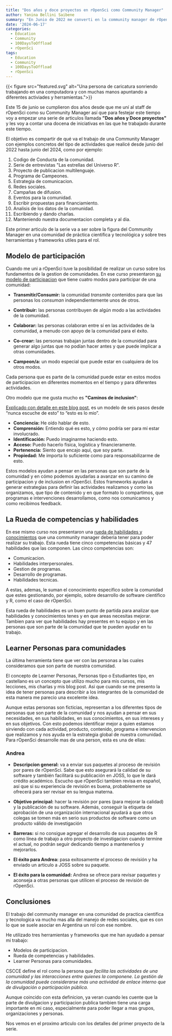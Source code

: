 ```yaml
---
title: "Dos años y doce proyectos en rOpenSci como Community Manager"
author: Yanina Bellini Saibene
summary: "En Junio de 2022 me converti en la community manager de rOpenSci.  He aprendido muchisimo durante este tiempo. Voy a compartir 12 proyectos en los que estuve involucrada estos dos anos para contar mejor el tipo de trabajo y actividades que hace una community manager de una comunidad de practica tecnologica." 
date: '2024-06-17'
categories:
  - Education
  - Community
  - 100DaysToOffload
  - rOpenSci
tags:
  - Education
  - Community
  - 100DaysToOffload
  - rOpenSci
---
```


{{< figure src="featured.svg" alt="Una persona de caricatura sonriendo trabajando en una computadora y con muchas manos apuntando a diferentes activiades y herramientas.">}}

Este 15 de junio se cumplieron dos años desde que me uní al staff de rOpenSci como su Community Manager así que para festejar este tiempo voy a empezar una serie de articulos llamada **"Dos años y Doce proyectos"** y les voy a contar una docena de iniciativas en las que he trabajado durante este tiempo.

El objetivo es compartir de qué va el trabajo de una Community Manager con ejemplos concretos del tipo de actividades que realicé desde junio del 2022 hasta junio del 2024, como por ejemplo:

1. Codigo de Conducta de la comunidad.
2. Serie de entrevistas "Las estrellas del Universo R".
3. Proyecto de publicacion multilenguaje.
4. Programa de Campeones.
5. Estrategia de comunicacion.
6. Redes sociales. 
7. Campañas de difusion.
8. Eventos para la comunidad.
9. Escribir propuestas para financiamiento.
10. Analisis de los datos de la comunidad.
11. Escribiendo y dando charlas.
12. Manteniendo nuestra documentacion completa y al dia. 

Este primer articulo de la serie va a ser sobre la figura del Community Manager en una comunidad de práctica cientifica y tecnológica y sobre tres herramientas y frameworks utiles para el rol.  

## Modelo de participación 

Cuando me uni a rOpenSci tuve la posibilidad de realizar un curso sobre los fundamentos de la gestion de comunidades. En ese curso presentaron [su modelo de participacion](https://www.cscce.org/resources/cpm/) que tiene cuatro modos para participar de una comunidad:

* **Transmitir/Consumir:** la comunidad *transmite* contenidos para que las personas los *consuman* independientemente unos de otros.

* **Contribuir:** las personas contribuyen de algún modo a las actividades de la comunidad.

* **Colaborar:** las personas colaboran entre sí en las actividades de la comunidad, a menudo con  apoyo de la comunidad para el éxito. 

* **Co-crear:** las personas trabajan juntas dentro de la comunidad para generar algo juntas que no podían hacer antes y que puede implicar a otras comunidades.

* **Campeon/a:** un modo especial que puede estar en cualquiera de los otros modos. 

Cada persona que es parte de la comunidad puede estar en estos modos de participacion en diferentes momentos en el tiempo y para diferentes actividades. 

Otro modelo que me gusta mucho es **"Caminos de inclusion"**: 

[Explicado con detalle en este blog post](https://www.harihareswara.net/posts/2022/the-pathway-to-inclusion-insight-from-alex-bayley/), es un modelo de seis pasos desde “nunca escuche de esto” to “esto es lo mio”.

* **Conciencia:** He oído hablar de esto.
* **Comprensión:** Entiendo qué es esto, y cómo podría ser para mí estar involucrado.
* **Identificación:** Puedo imaginarme haciendo esto.
* **Acceso:** Puedo hacerlo física, logística y financieramente.
* **Pertenencia:** Siento que encajo aquí, que soy parte. 
* **Propiedad:** Me importa lo suficiente como para responsabilizarme de esto.

Estos modelos ayudan a pensar en las personas que son parte de la comunidad y en cómo podemos ayudarlas a avanzar en su camino de participacion y de inclusion en rOpenSci. Estos frameworks ayudan a generar estrategias para definir las actividades realizamos y como las organizamos, que tipo de contenido y en que formato lo compartimos, que programas e intervenciones desarrollamos, como nos comunicamos y como recibimos feedback.

## La Rueda de competencias y habilidades

En ese mismo curso nos presentaron una [rueda de habilidades y conocimientos](https://zenodo.org/records/4437294) que una community manager deberia tener para poder realizar su trabajo.  Esta rueda tiene cinco competencias básicas y 47 habilidades que las componen. Las cinco competencias son:

* Comunicacion.
* Habilidades interpersonales.
* Gestion de programas.
* Desarrollo de programas.
* Habilidades tecnicas.

A estas, ademas, le suman el conocimiento especifico sobre la comunidad que estes gestionando, por ejemplo, sobre desarrollo de software cientifico y R, como el caso de rOpenSci.

Esta rueda de habilidades es un buen punto de partida para analizar que habilidades y conocimientos tenes y en que areas necesitas mejorar.  Tambien para ver que habilidades hay presentes en tu equipo y en las personas que son parte de la comunidad que te pueden ayudar en tu trabajo.

## Learner Personas para comunidades  

La última herramienta tiene que ver con las personas a las cuales consideramos que son parte de nuestra comunidad.  

El concepto de Learner Personas, Personas tipo o Estudiantes tipo, en castellano es un concepto que utilizo mucho para mis cursos, mis lecciones, mis charlas y mis blog post.  Asi que cuando se me presento la idea de tener personas para describir a los integrantes de la comunidad de esta manera me parecio una excelente idea.

Aunque estas personas son ficticias, representan a los diferentes tipos de personas que son parte de la comunidad y nos ayudan a pensar en sus necesidades, en sus habilidades, en sus conocimientos, en sus intereses y en sus objetivos.  Con esto podemos identificar mejor a quien estamos sirviendo con cada actividad, producto, contenido, programa e intervencion que realizamos y nos ayuda en la estrategia global de nuestra comunidad.  Para rOpenSci desarrolle mas de una person, esta es una de ellas:

### Andrea

* **Descripcion general:** va a enviar sus paquetes al proceso de revisión por pares de rOpenSci. Sabe que esto asegurará la calidad de su software y también facilitará su publicación en JOSS, lo que le dará crédito académico. Escucho que rOpenSci tambien revisa en español, así que si su experiencia de revisión es buena, probablemente se ofrecerá para ser revisar en su lengua materna. 

* **Objetivo principal:** hacer la revisión por pares (para mejorar la calidad) y la publicación de su software. Además, conseguir la etiqueta de aprobación de una organización internacional ayudará a que otros colegas se tomen más en serio sus productos de software como un producto válido de investigación

* **Barreras:** si no consigue agregar el desarrollo de sus paquetes de R como línea de trabajo a otro proyecto de investigacion cuando termine el actual, no podrán seguir dedicando tiempo a mantenerlos y mejorarlos. 

* **El éxito para Andrea:** pasa exitosamente el proceso de revisión y ha enviado un articulo a JOSS sobre su paquete. 

* **El éxito para la comunidad:** Andrea se ofrece para revisar paquetes y aconseja a otras personas que utilicen el proceso de revisión de rOpenSci.

## Conclusiones

El trabajo del community manager en una comunidad de practica cientifica y tecnologica va mucho mas alla del manejo de redes sociales, que es con lo que se suele asociar en Argentina un rol con ese nombre. 

He utilizado tres herramientas y frameworks que me han ayudado a pensar mi trabajo:

* Modelos de participacion.
* Rueda de competencias y habilidades.
* Learner Personas para comunidades.

CSCCE define el rol como la persona que _facilita las actividades de una comunidad y las interacciones entre quienes la componene. La gestión de la comunidad puede considerarse más una actividad de enlace interno que de divulgación o participación pública._

Aunque coincido con esta definicion, ya veran cuando les cuente que la parte de divulgacion y participacion publica tambien tiene una carga importante en mi caso, especialmente para poder llegar a mas grupos, organizaciones y personas.

Nos vemos en el proximo articulo con los detalles del primer proyecto de la serie.

